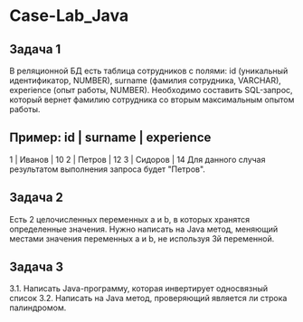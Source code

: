 # Case-Lab_Java

## Задача 1
В реляционной БД есть таблица сотрудников с полями: id
(уникальный идентификатор, NUMBER), surname (фамилия
сотрудника, VARCHAR), experience (опыт работы, NUMBER).
Необходимо составить SQL-запрос, который вернет фамилию
сотрудника со вторым максимальным опытом работы.

Пример:
id | surname | experience
--------------------------
1 | Иванов | 10
2 | Петров | 12
3 | Сидоров | 14
Для данного случая
результатом выполнения
запроса будет "Петров".




## Задача 2
Есть 2 целочисленных переменных a и b, в которых хранятся определенные
значения. Нужно написать на Java метод, меняющий местами значения
переменных a и b, не используя 3й переменной.


## Задача 3
3.1. Написать Java-программу, которая инвертирует односвязный список
3.2. Написать на Java метод, проверяющий является ли строка палиндромом. 
